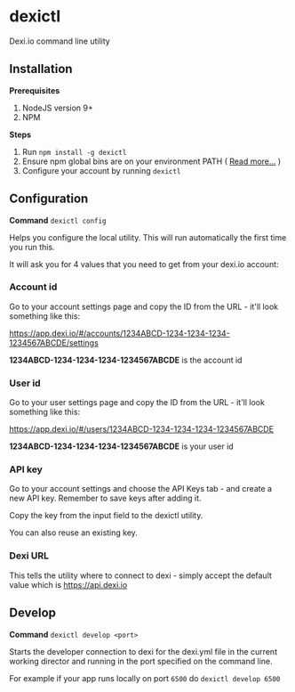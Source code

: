 # dexictl
Dexi.io command line utility

## Installation

**Prerequisites**
1. NodeJS version 9+
1. NPM

**Steps**

1. Run ```npm install -g dexictl```
1. Ensure npm global bins are on your environment PATH ( [Read more...](https://stackoverflow.com/questions/9679932/how-to-use-package-installed-locally-in-node-modules) ) 
1. Configure your account by running ```dexictl``` 

## Configuration

**Command** ```dexictl config```

Helps you configure the local utility. This will run automatically the first time you run this.

It will ask you for 4 values that you need to get from your dexi.io account: 

### Account id
Go to your account settings page and copy the ID from the URL - it'll look something like this: 

https://app.dexi.io/#/accounts/1234ABCD-1234-1234-1234-1234567ABCDE/settings

**1234ABCD-1234-1234-1234-1234567ABCDE** is the account id

### User id
Go to your user settings page and copy the ID from the URL - it'll look something like this: 

https://app.dexi.io/#/users/1234ABCD-1234-1234-1234-1234567ABCDE

**1234ABCD-1234-1234-1234-1234567ABCDE** is your user id

### API key
Go to your account settings and choose the API Keys tab - and create a new API key. Remember to save keys after adding it.

Copy the key from the input field to the dexictl utility.

You can also reuse an existing key.

### Dexi URL
This tells the utility where to connect to dexi - simply accept the default value which is https://api.dexi.io

## Develop

**Command** ```dexictl develop <port>```

Starts the developer connection to dexi for the dexi.yml file in the current working director and running in the port specified on the command line. 

For example if your app runs locally on port ```6500``` do ```dexictl develop 6500```


